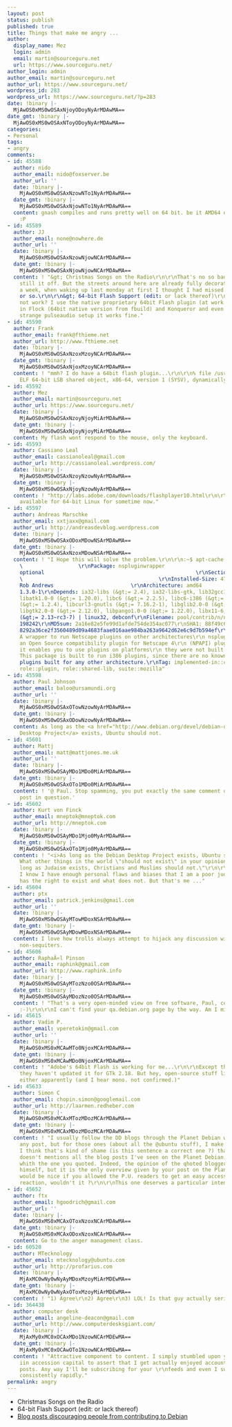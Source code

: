 ```yaml
---
layout: post
status: publish
published: true
title: Things that make me angry ...
author:
  display_name: Mez
  login: admin
  email: martin@sourceguru.net
  url: https://www.sourceguru.net/
author_login: admin
author_email: martin@sourceguru.net
author_url: https://www.sourceguru.net/
wordpress_id: 283
wordpress_url: https://www.sourceguru.net/?p=283
date: !binary |-
  MjAwOS0xMS0wOSAxNjoyODoyNyArMDAwMA==
date_gmt: !binary |-
  MjAwOS0xMS0wOSAxNToyODoyNyArMDAwMA==
categories:
- Personal
tags:
- angry
comments:
- id: 45588
  author: nido
  author_email: nido@foxserver.be
  author_url: ''
  date: !binary |-
    MjAwOS0xMS0wOSAxNzowNTo1NyArMDAwMA==
  date_gmt: !binary |-
    MjAwOS0xMS0wOSAxNjowNTo1NyArMDAwMA==
  content: gnash compiles and runs pretty well on 64 bit. be it AMD64 or SPARC64.
    :P
- id: 45589
  author: JJ
  author_email: none@nowhere.de
  author_url: ''
  date: !binary |-
    MjAwOS0xMS0wOSAxNzowNjowNCArMDAwMA==
  date_gmt: !binary |-
    MjAwOS0xMS0wOSAxNjowNjowNCArMDAwMA==
  content: ! "&gt; Christmas Songs on the Radio\r\n\r\nThat's no so bad, you can turn
    still it off. But the streets around here are already fully decorated for almost
    a week, when waking up last monday at first I thought I had missed a whole month
    or so.\r\n\r\n&gt; 64-bit Flash Support (edit: or lack thereof)\r\n\r\nWhat does
    not work? I use the native proprietary 64bit Flash plugin (at work I use gnash)
    in Flock (64bit native version from fbuild) and Konqueror and even with my quite
    strange pulseaudio setup it works fine."
- id: 45590
  author: Frank
  author_email: frank@fthieme.net
  author_url: http://www.fthieme.net
  date: !binary |-
    MjAwOS0xMS0wOSAxNzoxMzoyNCArMDAwMA==
  date_gmt: !binary |-
    MjAwOS0xMS0wOSAxNjoxMzoyNCArMDAwMA==
  content: ! "mmh? I do have a 64bit flash plugin...\r\n\r\n% file /usr/lib/mozilla/plugins/libflashplayer.so\r\n/usr/lib/mozilla/plugins/libflashplayer.so:
    ELF 64-bit LSB shared object, x86-64, version 1 (SYSV), dynamically linked, stripped"
- id: 45592
  author: Mez
  author_email: martin@sourceguru.net
  author_url: https://www.sourceguru.net/
  date: !binary |-
    MjAwOS0xMS0wOSAxNzoyNjoyMiArMDAwMA==
  date_gmt: !binary |-
    MjAwOS0xMS0wOSAxNjoyNjoyMiArMDAwMA==
  content: My flash wont respond to the mouse, only the keyboard.
- id: 45593
  author: Cassiano Leal
  author_email: cassianoleal@gmail.com
  author_url: http://cassianoleal.wordpress.com/
  date: !binary |-
    MjAwOS0xMS0wOSAxNzoyNzowNyArMDAwMA==
  date_gmt: !binary |-
    MjAwOS0xMS0wOSAxNjoyNzowNyArMDAwMA==
  content: ! "http://labs.adobe.com/downloads/flashplayer10.html\r\n\r\nFlash's been
    available for 64-bit Linux for sometime now."
- id: 45597
  author: Andreas Marschke
  author_email: xxtjaxx@gmail.com
  author_url: http://andreasdevblog.wordpress.com
  date: !binary |-
    MjAwOS0xMS0wOSAxODoxMDowNSArMDAwMA==
  date_gmt: !binary |-
    MjAwOS0xMS0wOSAxNzoxMDowNSArMDAwMA==
  content: ! "I Hope this will solve the problem.\r\n\r\n:~$ apt-cache show nspluginwrapper
    \                  \r\nPackage: nspluginwrapper                                           \r\nPriority:
    optional                                                 \r\nSection: contrib/utils
    \                                            \r\nInstalled-Size: 472                                                \r\nMaintainer:
    Rob Andrews                         \r\nArchitecture: amd64                                                \r\nVersion:
    1.3.0-1\r\nDepends: ia32-libs (&gt;= 2.4), ia32-libs-gtk, lib32gcc1 (&gt;= 1:4.1.1),
    libatk1.0-0 (&gt;= 1.20.0), libc6 (&gt;= 2.2.5), libc6-i386 (&gt;= 2.2), libcairo2
    (&gt;= 1.2.4), libcurl3-gnutls (&gt;= 7.16.2-1), libglib2.0-0 (&gt;= 2.16.0),
    libgtk2.0-0 (&gt;= 2.12.0), libpango1.0-0 (&gt;= 1.22.0), libx11-6, libxt6, util-linux
    (&gt;= 2.13~rc3-7) | linux32, debconf\r\nFilename: pool/contrib/n/nspluginwrapper/nspluginwrapper_1.3.0-1_amd64.deb\r\nSize:
    198242\r\nMD5sum: 2a16e82e5fe99d1afde754de354ac077\r\nSHA1: 88f49c61d3c52f60b488e06fdb2cfbdd067418aa\r\nSHA256:
    8292a36ce2f3560489d09a4683faae016aae984ba263a9642d62e6c9d7b594ef\r\nDescription:
    A wrapper to run Netscape plugins on other architectures\r\n nspluginwrapper is
    an Open Source compatibility plugin for Netscape 4\r\n (NPAPI) plugins. That is,
    it enables you to use plugins on platforms\r\n they were not built for.\r\n .\r\n
    This package is built to run i386 plugins, since there are no known\r\n binary-only
    plugins built for any other architecture.\r\nTag: implemented-in::c, qa::old-rc-bugs,
    role::plugin, role::shared-lib, suite::mozilla"
- id: 45598
  author: Paul Johnson
  author_email: baloo@ursamundi.org
  author_url: ''
  date: !binary |-
    MjAwOS0xMS0wOSAxOTowNzowNyArMDAwMA==
  date_gmt: !binary |-
    MjAwOS0xMS0wOSAxODowNzowNyArMDAwMA==
  content: As long as the <a href="http://www.debian.org/devel/debian-desktop/" rel="nofollow">Debian
    Desktop Project</a> exists, Ubuntu should not.
- id: 45601
  author: Mattj
  author_email: matt@mattjones.me.uk
  author_url: ''
  date: !binary |-
    MjAwOS0xMS0wOSAyMDo1MDo0MiArMDAwMA==
  date_gmt: !binary |-
    MjAwOS0xMS0wOSAxOTo1MDo0MiArMDAwMA==
  content: ! '@ Paul. Stop spamming, you put exactly the same comment on the blog
    post in question.'
- id: 45602
  author: Kurt von Finck
  author_email: mneptok@mneptok.com
  author_url: http://mneptok.com
  date: !binary |-
    MjAwOS0xMS0wOSAyMDo1Mjo0MyArMDAwMA==
  date_gmt: !binary |-
    MjAwOS0xMS0wOSAxOTo1Mjo0MyArMDAwMA==
  content: ! "<i>As long as the Debian Desktop Project exists, Ubuntu should not.</i>\r\n\r\nWow,
    What other things in the world \"should not exist\" in your opinion?\r\n\r\n\"As
    long as Judaism exists, Christians and Muslims should not.\"\r\n\r\nPersonally,
    I know I have enough personal flaws and biases that I am a poor judge of what
    has the right to exist and what does not. But that's me ..."
- id: 45604
  author: ptx
  author_email: patrick.jenkins@gmail.com
  author_url: ''
  date: !binary |-
    MjAwOS0xMS0wOSAyMTowMDoxNSArMDAwMA==
  date_gmt: !binary |-
    MjAwOS0xMS0wOSAyMDowMDoxNSArMDAwMA==
  content: I love how trolls always attempt to hijack any discussion with rediculous
    non-sequiters.
- id: 45606
  author: RaphaÃ«l Pinson
  author_email: raphink@gmail.com
  author_url: http://www.raphink.info
  date: !binary |-
    MjAwOS0xMS0wOSAyMTozNzo0OSArMDAwMA==
  date_gmt: !binary |-
    MjAwOS0xMS0wOSAyMDozNzo0OSArMDAwMA==
  content: ! "That's a very open-minded view on free software, Paul, congratulations
    :-)\r\n\r\nI can't find your qa.debian.org page by the way. Am I missing something?"
- id: 45615
  author: Vadim P.
  author_email: vperetokin@gmail.com
  author_url: ''
  date: !binary |-
    MjAwOS0xMS0xMCAwMTo0NjoxMCArMDAwMA==
  date_gmt: !binary |-
    MjAwOS0xMS0xMCAwMDo0NjoxMCArMDAwMA==
  content: ! "Adobe's 64bit Flash is working for me...\r\n\r\nExcept the fact that
    they haven't updated it for GTk 2.18. But hey, open-source stuff like Java hasn't
    either apparently (and I hear mono. not confirmed.)"
- id: 45633
  author: Simon C
  author_email: chopin.simon@googlemail.com
  author_url: http://laarmen.redheber.com
  date: !binary |-
    MjAwOS0xMS0xMCAxMTozMDozMCArMDAwMA==
  date_gmt: !binary |-
    MjAwOS0xMS0xMCAxMDozMDozMCArMDAwMA==
  content: ! "I usually follow the DD blogs through the Planet Debian without comment
    any post, but for those ones (about all the @ubuntu stuff), I make an exception.
    I think that's kind of shame (is this sentence a correct one ?) that your post
    doesn't mentions all the blog posts I've seen on the Planet Debian, who disagreed
    whith the one you quoted. Indeed, the opinion of the qhoted blogger involves just
    himself, but it is the only overview given by your post on the Planet Ubuntu.\r\n\r\nThat
    would be nice if you allowed the P.U. readers to get an easy access to the DD's
    reaction, wouldn't it ?\r\n\r\nThis one deserves a particular intention ;-) :\r\nhttp://alfie.ist.org/blog/2009/11/10#things-make-me-happy.en"
- id: 45652
  author: ftx
  author_email: hgoodrich@gmail.com
  author_url: ''
  date: !binary |-
    MjAwOS0xMS0xMCAxOToxNzoxNCArMDAwMA==
  date_gmt: !binary |-
    MjAwOS0xMS0xMCAxODoxNzoxNCArMDAwMA==
  content: Go to the anger management class.
- id: 60520
  author: MTecknology
  author_email: mtecknology@ubuntu.com
  author_url: http://profarius.com
  date: !binary |-
    MjAxMC0wNy0wNyAyMDoxMzoyMiArMDEwMA==
  date_gmt: !binary |-
    MjAxMC0wNy0wNyAxOToxMzoyMiArMDEwMA==
  content: ! "1) Agree\r\n2) Agree\r\n3) LOL! Is that guy actually serious?"
- id: 364438
  author: computer desk
  author_email: angeline-deacon@gmail.com
  author_url: http://www.computerdesksgiant.com/
  date: !binary |-
    MjAxMy0xMC0xOCAxMDo1NzowNCArMDEwMA==
  date_gmt: !binary |-
    MjAxMy0xMC0xOCAwOTo1NzowNCArMDEwMA==
  content: ! "Attractive component to content. I simply stumbled upon your site \r\nand
    iin accession capital to assert that I get actually enjoyed account your \r\nweblog
    posts. Any way I'll be subscribing for your \r\nfeeds and even I success you access
    consistently rapidly."
permalink: angry
---
```

<ul>
<li>Christmas Songs on the Radio</li>
<li>64-bit Flash Support (edit: or lack thereof)</li>
<li><a href="http://sandrotosi.blogspot.com/2009/11/things-that-make-me-angry.html">Blog posts discouraging people from contributing to Debian</a></li>
</ul>
